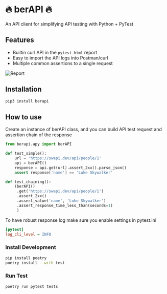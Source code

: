# 🔥 berAPI 🔥
An API client for simplifying API testing with Python + PyTest

## Features
- Builtin curl API in the `pytest-html` report
- Easy to import the API logs into Postman/curl
- Multiple common assertions to a single request

![Report](berapi-report.gif)

## Installation
```bash
pip3 install berapi
```

## How to use
Create an instance of berAPI class, and you can build API test request and assertion chain of the response

```python
from berapi.apy import berAPI

def test_simple():
    url = 'https://swapi.dev/api/people/1'
    api = berAPI()
    response = api.get(url).assert_2xx().parse_json()
    assert response['name'] == 'Luke Skywalker'

def test_chaining():
    (berAPI()
     .get('https://swapi.dev/api/people/1')
     .assert_2xx()
     .assert_value('name', 'Luke Skywalker')
     .assert_response_time_less_than(seconds=1)
     )
```
To have robust response log make sure you enable settings in pytest.ini
```ini
[pytest]
log_cli_level = INFO
```

### Install Development

```bash
pip install poetry
poetry install --with test
```

### Run Test
```bash
poetry run pytest tests
```